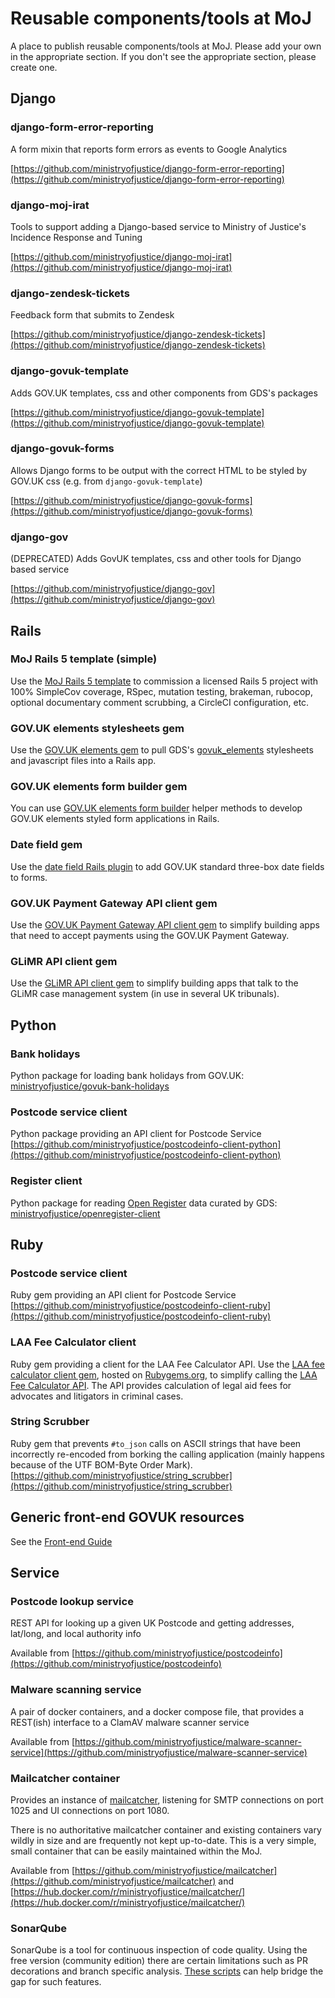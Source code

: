 # Reusable components/tools at MoJ

A place to publish reusable components/tools at MoJ.  Please add your
own in the appropriate section. If you don't see the appropriate
section, please create one.

## Django

### django-form-error-reporting
A form mixin that reports form errors as events to Google Analytics

[https://github.com/ministryofjustice/django-form-error-reporting](https://github.com/ministryofjustice/django-form-error-reporting)

### django-moj-irat
Tools to support adding a Django-based service to Ministry of Justice's Incidence Response and Tuning

[https://github.com/ministryofjustice/django-moj-irat](https://github.com/ministryofjustice/django-moj-irat)

### django-zendesk-tickets
Feedback form that submits to Zendesk

[https://github.com/ministryofjustice/django-zendesk-tickets](https://github.com/ministryofjustice/django-zendesk-tickets)

### django-govuk-template
Adds GOV.UK templates, css and other components from GDS's packages

[https://github.com/ministryofjustice/django-govuk-template](https://github.com/ministryofjustice/django-govuk-template)

### django-govuk-forms
Allows Django forms to be output with the correct HTML to be styled by GOV.UK css (e.g. from `django-govuk-template`) 

[https://github.com/ministryofjustice/django-govuk-forms](https://github.com/ministryofjustice/django-govuk-forms)

### django-gov
(DEPRECATED) Adds GovUK templates, css and other tools for Django based service

[https://github.com/ministryofjustice/django-gov](https://github.com/ministryofjustice/django-gov)

## Rails

### MoJ Rails 5 template (simple)

Use the [MoJ Rails 5 template](https://github.com/ministryofjustice/moj_rails_template) to commission a licensed Rails 5 project with 100% SimpleCov coverage, RSpec, mutation testing, brakeman, rubocop, optional documentary comment scrubbing, a CircleCI configuration, etc.

### GOV.UK elements stylesheets gem

Use the [GOV.UK elements gem](https://github.com/ministryofjustice/govuk_elements_rails) to pull GDS's [govuk_elements](http://github.com/alphagov/govuk_elements) stylesheets and javascript files into a Rails app.

### GOV.UK elements form builder gem

You can use [GOV.UK elements form builder](https://github.com/ministryofjustice/govuk_elements_form_builder) helper methods to develop GOV.UK elements styled form applications in Rails.

### Date field gem

Use the [date field Rails plugin](https://github.com/ministryofjustice/gov_uk_date_fields) to add GOV.UK standard three-box date fields to forms.

### GOV.UK Payment Gateway API client gem

Use the [GOV.UK Payment Gateway API client gem](https://github.com/ministryofjustice/govuk-pay-api-client) to simplify building apps that need to accept payments using the GOV.UK Payment Gateway.

### GLiMR API client gem

Use the [GLiMR API client gem](https://github.com/ministryofjustice/glimr-api-client) to simplify building apps that talk to the GLiMR case management system (in use in several UK tribunals).

## Python

### Bank holidays

Python package for loading bank holidays from GOV.UK: [ministryofjustice/govuk-bank-holidays](https://github.com/ministryofjustice/govuk-bank-holidays)

### Postcode service client

Python package providing an API client for Postcode Service [https://github.com/ministryofjustice/postcodeinfo-client-python](https://github.com/ministryofjustice/postcodeinfo-client-python)

### Register client

Python package for reading [Open Register](http://www.openregister.org/) data curated by GDS: [ministryofjustice/openregister-client](https://github.com/ministryofjustice/openregister-client)

## Ruby

### Postcode service client

Ruby gem providing an API client for Postcode Service [https://github.com/ministryofjustice/postcodeinfo-client-ruby](https://github.com/ministryofjustice/postcodeinfo-client-ruby)

### LAA Fee Calculator client

Ruby gem providing a client for the LAA Fee Calculator API. Use the [LAA fee calculator client gem](https://github.com/ministryofjustice/laa-fee-calculator-client), hosted on [Rubygems.org](https://rubygems.org/gems/laa-fee-calculator-client), to simplify calling the [LAA Fee Calculator API](https://github.com/ministryofjustice/laa-fee-calculator). The API provides calculation of legal aid fees for advocates and litigators in criminal cases.


### String Scrubber

Ruby gem that prevents `#to_json` calls on ASCII strings that have been incorrectly re-encoded from borking the calling application (mainly happens because of the UTF BOM-Byte Order Mark). [https://github.com/ministryofjustice/string_scrubber](https://github.com/ministryofjustice/string_scrubber)

## Generic front-end GOVUK resources

See the [Front-end Guide](front-end)

## Service

### Postcode lookup service

REST API for looking up a given UK Postcode and getting addresses, lat/long, and local authority info

Available from [https://github.com/ministryofjustice/postcodeinfo](https://github.com/ministryofjustice/postcodeinfo)

### Malware scanning service

A pair of docker containers, and a docker compose file, that provides a REST(ish) interface to a ClamAV malware scanner service

Available from [https://github.com/ministryofjustice/malware-scanner-service](https://github.com/ministryofjustice/malware-scanner-service)

### Mailcatcher container

Provides an instance of [mailcatcher](https://mailcatcher.me/), listening
for SMTP connections on port 1025 and UI connections on port 1080.

There is no authoritative mailcatcher container and existing containers
vary wildly in size and are frequently not kept up-to-date. This is a
very simple, small container that can be easily maintained within the
MoJ.

Available from
[https://github.com/ministryofjustice/mailcatcher](https://github.com/ministryofjustice/mailcatcher)
and
[https://hub.docker.com/r/ministryofjustice/mailcatcher/](https://hub.docker.com/r/ministryofjustice/mailcatcher/)

### SonarQube

SonarQube is a tool for continuous inspection of code quality. Using the free version (community edition) there are certain limitations such as PR decorations and branch specific analysis. [These scripts](https://github.com/ministryofjustice/laa-sonarqube-reusable-scripts) can help bridge the gap for such features.
